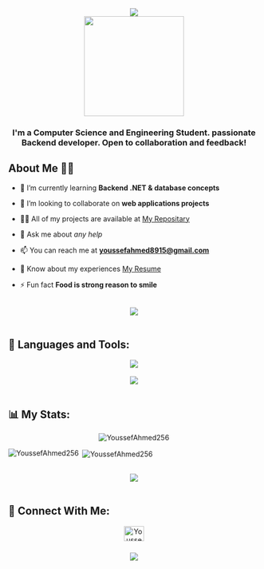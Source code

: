 <div align="center">
    <img src="https://readme-typing-svg.herokuapp.com/?font=Righteous&size=35&center=true&vCenter=true&width=500&height=70&duration=4000&lines=Hi+There!+👋;+I'm+Youssef+Ahmed!+😎;" />
</div>
<div align="center">
    <img src="https://i.giphy.com/media/v1.Y2lkPTc5MGI3NjExN3llbndueWtlZDRtM3NmNXYyeXdncTg5dXFva3FuMXpqYTRoOWN3dCZlcD12MV9pbnRlcm5hbF9naWZfYnlfaWQmY3Q9Zw/YbXLZ6dymH758xSEbM/giphy.gif" width="200" height="200" />
</div>



<h3 align="center">I'm a Computer Science and Engineering Student. passionate Backend developer. Open to collaboration and feedback!</h3>


## About Me 🙋‍♂

- 🌱 I’m currently learning **Backend .NET & database concepts**

- 👯 I’m looking to collaborate on **web applications projects**

- 👨‍💻 All of my projects are available at [My Repositary](https://github.com/YoussefAhmed256?tab=repositories)

- 💬 Ask me about *any help* 

- 📫 You can reach me at **youssefahmed8915@gmail.com**

- 📄 Know about my experiences [My Resume](https://drive.google.com/drive/folders/1zRxLeMr46t-1hDx4iiiNUi3dko2n0PRV?usp=drive_link)

- ⚡ Fun fact **Food is strong reason to smile**

<br>
<div align="center">
    <img src="https://user-images.githubusercontent.com/73097560/115834477-dbab4500-a447-11eb-908a-139a6edaec5c.gif" />
</div>
<br>




## 🚀 Languages and Tools:
<div align="center">
    <img src="https://skillicons.dev/icons?i=git,github,python,vscode,cs,dotnet,mysql,html,css,bootstrap,clion,visualstudio,pycharm,cpp" />
    
</div>
<br>
<div align="center">
    <img src="https://user-images.githubusercontent.com/73097560/115834477-dbab4500-a447-11eb-908a-139a6edaec5c.gif" />
</div>
<br>

## 📊 My Stats:

<p align = "center"><img align="center" src="https://github-readme-streak-stats.herokuapp.com/?user=YoussefAhmed256&" alt="YoussefAhmed256" /></p>
<p><img align="left" src="https://github-readme-stats.vercel.app/api/top-langs?username=YoussefAhmed256&show_icons=true&locale=en&layout=compact" alt="YoussefAhmed256" /></p>

<p>&nbsp;<img align="center" src="https://github-readme-stats.vercel.app/api?username=YoussefAhmed256&show_icons=true&locale=en" alt="YoussefAhmed256" /></p>



<br>
<div align="center">
    <img src="https://user-images.githubusercontent.com/73097560/115834477-dbab4500-a447-11eb-908a-139a6edaec5c.gif" />
</div>
<br>

## 🤝 Connect With Me:
<p align="center">
<a href="https://linkedin.com/in/youssef-ahmed256" target="blank"><img align="center" src="https://raw.githubusercontent.com/rahuldkjain/github-profile-readme-generator/master/src/images/icons/Social/linked-in-alt.svg" alt="YoussefAhmed256" height="30" width="40" /></a>
</p>




<h3 align="center">
    <img src="https://readme-typing-svg.herokuapp.com/?font=Righteous&size=25&center=true&vCenter=true&width=500&height=70&duration=4000&lines=Thanks+for+visiting!+❤;+Shoot+me+a+message+on+Linkedin!;I'm+Long+Life+Learner">
</h3>

